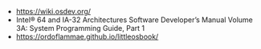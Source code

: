 - https://wiki.osdev.org/
- Intel® 64 and IA-32 Architectures Software Developer’s Manual Volume 3A: System Programming Guide, Part 1
- https://ordoflammae.github.io/littleosbook/